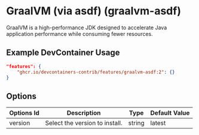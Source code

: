 
# GraalVM (via asdf) (graalvm-asdf)

GraalVM is a high-performance JDK designed to accelerate Java application performance while consuming fewer resources.

## Example DevContainer Usage

```json
"features": {
    "ghcr.io/devcontainers-contrib/features/graalvm-asdf:2": {}
}
```

## Options

| Options Id | Description | Type | Default Value |
|-----|-----|-----|-----|
| version | Select the version to install. | string | latest |


